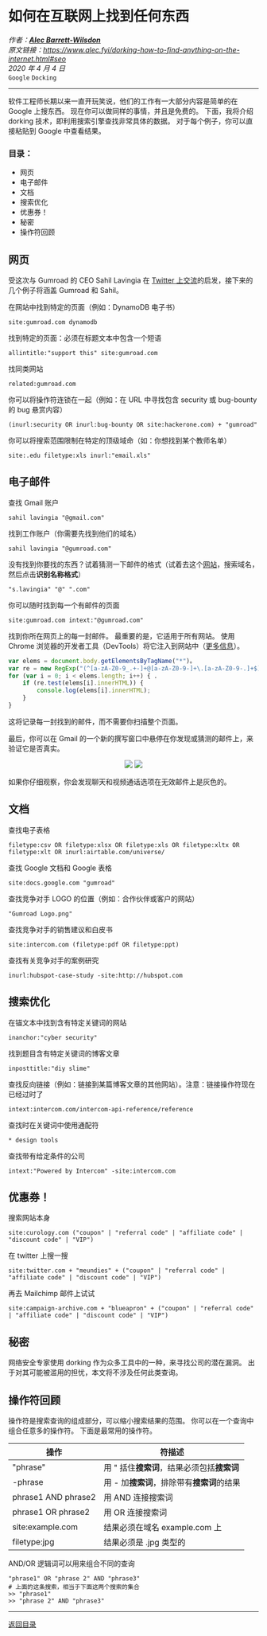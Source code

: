 # 如何在互联网上找到任何东西
_作者：[**Alec Barrett-Wilsdon**](https://www.alec.fyi/pages/about)_  
_原文链接：<https://www.alec.fyi/dorking-how-to-find-anything-on-the-internet.html#seo>_  
_2020 年 4 月 4 日_  
`Google` `Docking`

---
软件工程师长期以来一直开玩笑说，他们的工作有一大部分内容是简单的在 Google 上搜东西。
现在你可以做同样的事情，并且是免费的。
下面，我将介绍 dorking 技术，即利用搜索引擎查找非常具体的数据。
对于每个例子，你可以直接粘贴到 Google 中查看结果。

### 目录：
- 网页
- 电子邮件
- 文档
- 搜索优化
- 优惠券！
- 秘密
- 操作符回顾


## 网页
受这次与 Gumroad 的 CEO Sahil Lavingia 在 [Twitter 上交流](https://twitter.com/Contextify1/status/1255202725551202304)的启发，接下来的几个例子将涵盖 Gumroad 和 Sahil。

在网站中找到特定的页面（例如：DynamoDB 电子书）
```
site:gumroad.com dynamodb
```

找到特定的页面：必须在标题文本中包含一个短语
```
allintitle:"support this" site:gumroad.com
```

找同类网站
```
related:gumroad.com
```

你可以将操作符连锁在一起（例如：在 URL 中寻找包含 security 或 bug-bounty 的 bug 悬赏内容）
```
(inurl:security OR inurl:bug-bounty OR site:hackerone.com) + "gumroad"
```

你可以将搜索范围限制在特定的顶级域命（如：你想找到某个教师名单）
```
site:.edu filetype:xls inurl:"email.xls"
```

## 电子邮件
查找 Gmail 账户
```
sahil lavingia "@gmail.com"
```

找到工作账户（你需要先找到他们的域名）
```
sahil lavingia "@gumroad.com"
```

没有找到你要找的东西？试着猜测一下邮件的格式（试着去这个[网站](https://www.email-format.com/d/shopify.com/#)，搜索域名，然后点击**识别名称格式**）
```
"s.lavingia" "@" ".com"
```

你可以随时找到每一个有邮件的页面
```
site:gumroad.com intext:"@gumroad.com"
```

找到你所在网页上的每一封邮件。
最重要的是，它适用于所有网站。
使用 Chrome 浏览器的开发者工具（DevTools）将它注入到网站中（[更多信息](https://www.alec.fyi/how-to-scrape.html)）。

``` js
var elems = document.body.getElementsByTagName("*")。
var re = new RegExp("(^[a-zA-Z0-9_.+-]+@[a-zA-Z0-9-]+\.[a-zA-Z0-9-.]+$)");
for (var i = 0; i < elems.length; i++) { ．
    if (re.test(elems[i].innerHTML)) {
        console.log(elems[i].innerHTML);
    }
}
```

这将记录每一封找到的邮件，而不需要你扫描整个页面。

最后，你可以在 Gmail 的一个新的撰写窗口中悬停在你发现或猜测的邮件上，来验证它是否真实。

<div align=center><img src="https://www.alec.fyi/images/dorking-1.png">   <img src="https://www.alec.fyi/images/dorking-2.png"></div>

如果你仔细观察，你会发现聊天和视频通话选项在无效邮件上是灰色的。

## 文档
查找电子表格
```
filetype:csv OR filetype:xlsx OR filetype:xls OR filetype:xltx OR filetype:xlt OR inurl:airtable.com/universe/
```

查找 Google 文档和 Google 表格
```
site:docs.google.com "gumroad"
```

查找竞争对手 LOGO 的位置（例如：合作伙伴或客户的网站）
```
"Gumroad Logo.png"
```

查找竞争对手的销售建议和白皮书
```
site:intercom.com (filetype:pdf OR filetype:ppt)
```

查找有关竞争对手的案例研究
```
inurl:hubspot-case-study -site:http://hubspot.com
```

## 搜索优化
在锚文本中找到含有特定关键词的网站
```
inanchor:"cyber security"
```

找到题目含有特定关键词的博客文章
```
inposttitle:"diy slime"
```

查找反向链接（例如：链接到某篇博客文章的其他网站）。注意：链接操作符现在已经过时了
```
intext:intercom.com/intercom-api-reference/reference
```

查找时在关键词中使用通配符
```
* design tools
```

查找带有给定条件的公司
```
intext:"Powered by Intercom" -site:intercom.com
```

## 优惠券！
搜索网站本身
```
site:curology.com ("coupon" | "referral code" | "affiliate code" | "discount code" | "VIP")
```

在 twitter 上搜一搜
```
site:twitter.com + "meundies" + ("coupon" | "referral code" | "affiliate code" | "discount code" | "VIP")
```

再去 Mailchimp 邮件上试试 
```
site:campaign-archive.com + "blueapron" + ("coupon" | "referral code" | "affiliate code" | "discount code" | "VIP")
```

## 秘密
网络安全专家使用 dorking 作为众多工具中的一种，来寻找公司的潜在漏洞。
出于对其可能被滥用的担忧，本文将不涉及任何此类查询。

## 操作符回顾
操作符是搜索查询的组成部分，可以缩小搜索结果的范围。
你可以在一个查询中组合任意多的操作符。
下面是最常用的操作符。

|操作|符描述|
|-|-|
|"phrase"|用 " 括住**搜索词**，结果必须包括**搜索词**
|-phrase|用 - 加**搜索词**，排除带有**搜索词**的结果
|phrase1 AND phrase2|用 AND 连接搜索词
|phrase1 OR phrase2|用 OR 连接搜索词
|site:example.com|结果必须在域名 example.com 上
|filetype:jpg|结果必须是 .jpg 类型的

AND/OR 逻辑词可以用来组合不同的查询
```
"phrase1" OR "phrase 2" AND "phrase3"
# 上面的这条搜索，相当于下面这两个搜索的集合
>> "phrase1"
>> "phrase 2" AND "phrase3"
```

---
[返回目录](https://github.com/datugou/Article_Translation/tree/master/LEARNING_data_science)
